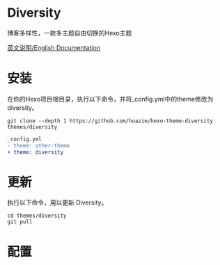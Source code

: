 # Diversity
博客多样性，一款多主题自由切换的Hexo主题

[英文说明/English Documentation](README_EN.md)

# 安装

在你的Hexo项目根目录，执行以下命令，并将_config.yml中的theme修改为diversity。

```
git clone --depth 1 https://github.com/huazie/hexo-theme-diversity themes/diversity
```

``` diff
_config.yml
- theme: other-theme
+ theme: diversity
```

# 更新

执行以下命令，用以更新 Diversity。

```
cd themes/diversity
git pull
```

# 配置




